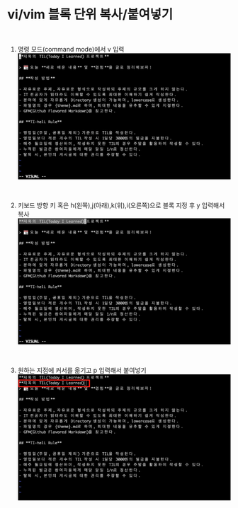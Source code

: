 # vi/vim 블록 단위 복사/붙여넣기

<br>

1. 명령 모드(command mode)에서 v 입력
   ![enter to visual mode](../images/vi_copy_paste_by_block_1.png)

<br>

2. 키보드 방향 키 혹은 h(왼쪽),j(아래),k(위),i(오른쪽)으로 블록 지정 후 y 입력해서 복사
   ![drag in visual mode by cursor](../images/vi_copy_paste_by_block_2.png)

<br>

3. 원하는 지점에 커서를 옮기고 p 입력해서 붙여넣기
   ![paste copied statement](../images/vi_copy_paste_by_block_3.png)
